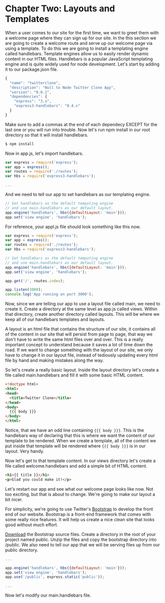 # Chapter Two: Layouts and Templates

When a user comes to our site for the first time, we want to greet them with a welcome page where they can sign up for our site. In the this section we are going to create a welcome route and serve up our welcome page via using a template. To do this we are going to install a templating engine called handlebars. Template engines allow us to easily render dynamic content in our HTML files. Handlebars is a popular JavaScript templating engine and is quite widely used for node development. Let's start by adding it to our package.json file.

```javascript
{
  "name": "twitterclone",
  "description": "Null to Node Twitter Clone App",
  "version": "0.0.1",
  "dependencies": {
    "express": "3.x",
    "express3-handlebars": "0.4.x"
  }
}
```

Make sure to add a commas at the end of each dependecy EXCEPT for the last one or you will run into trouble. Now let's run npm install in our root directory so that it will install handlebars.

```bash
$ npm install
```

Now in app.js, let's import handlebars.

```javascript
var express = require('express');
var app = express();
var routes = require('./routes');
var hbs = require('express3-handlebars');

...
```

And we need to tell our app to set handlebars as our templating engine.

```javascript
// Set handlebars as the default tempating engine
// and use main.handlebars as our default layout.
app.engine('handlebars', hbs({defaultLayout: 'main'}));
app.set('view engine', 'handlebars');
```

For reference, your appl.js file should look something like this now.

```javascript
var express = require('express');
var app = express();
var routes = require('./routes');
var hbs = require('express3-handlebars');

// Set handlebars as the default tempating engine
// and use main.handlebars as our default layout.
app.engine('handlebars', hbs({defaultLayout: 'main'}));
app.set('view engine', 'handlebars');

app.get('/', routes.index);

app.listen(3000);
console.log('App running on port 3000');
```

Now, since we are telling our app to use a layout file called main, we need to create it. Create a directory at the same level as app.js called views. Within that directory, create another directory called layouts. This will be where we keep all of our handlebars templates and layouts.

A layout is an html file that contains the structure of our site, it contains all of the content in our site that will persist from page to page, that way we don't have to write the same html files over and over. This is a really important concept to understand because it saves a lot of time down the road. If we want to change something with the layout of our site, we only have to change it in our layout file, instead of tediously updating every html file by hand and making mistakes along the way.

So let's create a really basic layout. Inside the layout directory let's create a file called main.handlebars and fill it with some basic HTML content.

```html
<!doctype html>
<html>
<head>
  <title>Twitter Clone</title>
</head>
<body>
  {{{ body }}}
</body>
</html>
```

Notice, that we have an odd line containing `{{{ body }}}`. This is the handlebars way of declaring that this is where we want the content of our template to be rendered. When we create a template, all of the content we put inside that template will be rendered where `{{{ body }}}` is in our layout. Very handy.

Now let's get to that template content. In our views directory let's create a file called welcome.handlebars and add a simple bit of HTML content.

```html
<h1>{{ title }}</h1>
<p>Glad you could make it!</p>
```

Let's restart our app and see what our welcome page looks like now. Not too exciting, but that is about to change. We're going to make our layout a bit nicer. 

For simplicity, we're going to use Twitter's <a href="http://twitter.github.io/bootstrap/" target="_blank">Bootstrap</a> to develop the front end of our website. Bootstrap is a front-end framework that comes with some really nice features. It will help us create a nice clean site that looks good without much effort.

<a href="http://twitter.github.io/bootstrap/assets/bootstrap.zip">Download</a> the Bootstrap source files. Create a directory in the root of your project named public. Unzip the files and copy the bootstrap directory into /public. We also need to tell our app that we will be serving files up from our public directory.

```javascript
...

app.engine('handlebars', hbs({defaultLayout: 'main'}));
app.set('view engine', 'handlebars');
app.use('/public', express.static('public'));

...
```

Now let's modify our main.handlebars file.

```html

```





